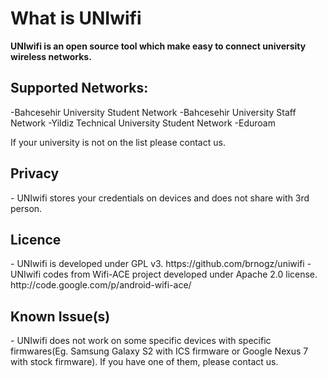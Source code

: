 <h1>What is UNIwifi</h1>
<strong>UNIwifi is an open source tool which make easy to connect university wireless networks.</strong>

<h2>Supported Networks:</h2>
-Bahcesehir University Student Network
-Bahcesehir University Staff Network
-Yildiz Technical University Student Network
-Eduroam

If your university is not on the list please contact us.

<h2>Privacy</h2>
- UNIwifi stores your credentials on devices and does not share with 3rd person.

<h2>Licence</h2>
- UNIwifi is developed under GPL v3. https://github.com/brnogz/uniwifi
- UNIwifi codes from Wifi-ACE project developed under Apache 2.0 license. http://code.google.com/p/android-wifi-ace/


<h2>Known Issue(s)</h2>
- UNIwifi does not work on some specific devices with specific firmwares(Eg. Samsung Galaxy S2 with ICS firmware or Google Nexus 7 with stock firmware). If you have one of them, please contact us.